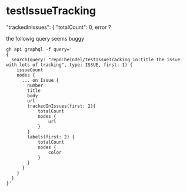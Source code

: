 # testIssueTracking
"trackedInIssues": {             "totalCount": 0, error ?

the followig query seems buggy 


```
gh api graphql -f query='
{
  search(query: "repo:heindel/testIssueTracking in:title The issue with lots of tracking", type: ISSUE, first: 1) {
    issueCount
    nodes {
      ... on Issue {
        number
        title
        body
        url
        trackedInIssues(first: 2){
            totalCount
            nodes {
                url
            }
        }
        labels(first: 2) {
            totalCount
            nodes {
                color
            }
        }
      }
    }
  }
}'
```
